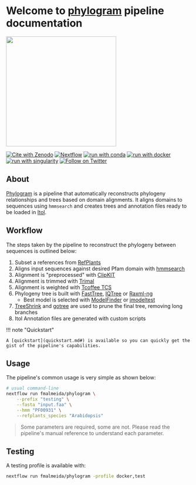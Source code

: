# Welcome to <u>phylogram</u> pipeline documentation

<img src="./lab_logo.png" width="300px">

[![Cite with Zenodo](http://img.shields.io/badge/DOI-10.5281/zenodo.XXXXXXX-1073c8?labelColor=000000)](https://doi.org/10.5281/zenodo.XXXXXXX)
[![Nextflow](https://img.shields.io/badge/nextflow%20DSL2-%E2%89%A521.10.3-23aa62.svg?labelColor=000000)](https://www.nextflow.io/)
[![run with conda](http://img.shields.io/badge/run%20with-conda-3EB049?labelColor=000000&logo=anaconda)](https://docs.conda.io/en/latest/)
[![run with docker](https://img.shields.io/badge/run%20with-docker-0db7ed?labelColor=000000&logo=docker)](https://www.docker.com/)
[![run with singularity](https://img.shields.io/badge/run%20with-singularity-1d355c.svg?labelColor=000000)](https://sylabs.io/docs/)
[![Follow on Twitter](http://img.shields.io/badge/twitter-%40fmarquesalmeida-1DA1F2?labelColor=000000&logo=twitter)](https://twitter.com/fmarquesalmeida)

## About

[Phylogram](https://github.com/fmalmeida/phylogram) is a pipeline that automatically reconstructs phylogeny relationships and trees based on domain alignments. It aligns domains to sequences using `hmmsearch` and creates trees and annotation files ready to be loaded in [Itol](https://itol.embl.de/).

## Workflow

The steps taken by the pipeline to reconstruct the phylogeny between sequences is outlined below:

1. Subset a references from [RefPlants](https://journals.plos.org/plosbiology/article?id=10.1371/journal.pbio.3001124)
2. Aligns input sequences against desired Pfam domain with [hmmsearch](https://github.com/EddyRivasLab/hmmer)
3. Alignment is "preprocessed" with [ClipKIT](https://github.com/JLSteenwyk/ClipKIT)
4. Alignment is trimmed with [Trimal](https://github.com/inab/trimal)
5. Alignment is weighted with [Tcoffee TCS](https://tcoffee.readthedocs.io/en/latest/tcoffee_main_documentation.html#transitive-consistency-score-tcs)
6. Phylogeny tree is built with [FastTree](http://www.microbesonline.org/fasttree/), [IQTree](http://www.iqtree.org/) or [Raxml-ng](https://github.com/amkozlov/raxml-ng)
    + Best model is selected with [ModelFinder](http://dx.doi.org/10.1038/nmeth.4285) or [jmodeltest](https://github.com/ddarriba/jmodeltest2)
7. [TreeShrink](https://github.com/uym2/TreeShrink) and [gotree](https://github.com/evolbioinfo/gotree) are used to prune the final tree, removing long branches
8. Itol Annotation files are generated with custom scripts

!!! note "Quickstart"

    A [quickstart](quickstart.md#) is available so you can quickly get the gist of the pipeline's capabilities.

## Usage

The pipeline's common usage is very simple as shown below:

```bash
# usual command-line
nextflow run fmalmeida/phylogram \
    --prefix "testing" \
    --fasta "input.faa" \
    --hmm "PF00931" \
    --refplants_species "Arabidopsis"
```

> Some parameters are required, some are not. Please read the pipeline's manual reference to understand each parameter.

## Testing

A testing profile is available with:

```bash
nextflow run fmalmeida/phylogram -profile docker,test
```
